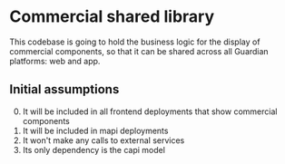 # Commercial shared library

This codebase is going to hold the business logic for the display of commercial components, so that it can be shared across all Guardian platforms: web and app.

## Initial assumptions
0. It will be included in all frontend deployments that show commercial components
0. It will be included in mapi deployments 
0. It won't make any calls to external services
0. Its only dependency is the capi model
